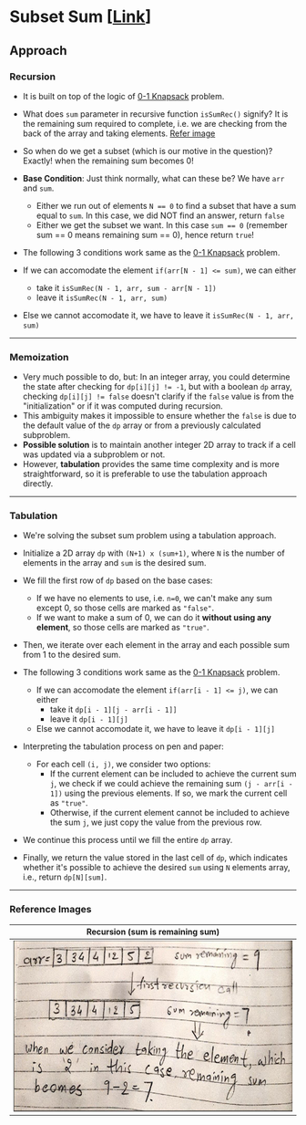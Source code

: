 # Subset Sum [[Link](https://www.geeksforgeeks.org/problems/subset-sum-problem-1611555638/1)]

## Approach

### Recursion
- It is built on top of the logic of [0-1 Knapsack](https://github.com/AKR-2803/DSA-Declassified/tree/main/Problems/Dynamic%20Programming/0-1%20Knapsack/01_Knapsack) problem.
- What does `sum` parameter in recursive function `isSumRec()` signify? It is the remaining sum required to complete, i.e. we are checking from the back of the array and taking elements. [Refer image](https://github.com/AKR-2803/DSA-Declassified/blob/main/Problems/Dynamic%20Programming/0-1%20Knapsack/Subset%20Sum/readme.md#reference-images)
- So when do we get a subset (which is our motive in the question)? Exactly! when the remaining sum becomes 0!
- **Base Condition**: Just think normally, what can these be? We have `arr` and `sum`. 
  - Either we run out of elements `N == 0` to find a subset that have a sum equal to `sum`. In this case, we did NOT find an answer, return `false`
  - Either we get the subset we want. In this case `sum == 0` (remember sum == 0 means remaining sum == 0), hence return `true`!
- The following 3 conditions work same as the [0-1 Knapsack](https://github.com/AKR-2803/DSA-Declassified/tree/main/Problems/Dynamic%20Programming/0-1%20Knapsack/01_Knapsack) problem.

- If we can accomodate the element `if(arr[N - 1] <= sum)`, we can either
  - take it `isSumRec(N - 1, arr, sum - arr[N - 1])`
  - leave it `isSumRec(N - 1, arr, sum)`
- Else we cannot accomodate it, we have to leave it `isSumRec(N - 1, arr, sum)`
___
### Memoization

- Very much possible to do, but: In an integer array, you could determine the state after checking for `dp[i][j] != -1`, but with a boolean `dp` array, checking `dp[i][j] != false` doesn't clarify if the `false` value is from the "initialization" or if it was computed during recursion.
- This ambiguity makes it impossible to ensure whether the `false` is due to the default value of the `dp` array or from a previously calculated subproblem.
- **Possible solution** is to maintain another integer 2D array to track if a cell was updated via a subproblem or not.
- However, **tabulation** provides the same time complexity and is more straightforward, so it is preferable to use the tabulation approach directly.

___
### Tabulation
- We're solving the subset sum problem using a tabulation approach.
- Initialize a 2D array `dp` with `(N+1) x (sum+1)`, where `N` is the number of elements in the array and `sum` is the desired sum.
- We fill the first row of `dp` based on the base cases:
    - If we have no elements to use, i.e. `n=0`, we can't make any sum except 0, so those cells are marked as `"false"`.
    - If we want to make a sum of 0, we can do it **without using any element**, so those cells are marked as `"true"`.
- Then, we iterate over each element in the array and each possible sum from 1 to the desired sum.
- The following 3 conditions work same as the [0-1 Knapsack](https://github.com/AKR-2803/DSA-Declassified/tree/main/Problems/Dynamic%20Programming/0-1%20Knapsack/01_Knapsack) problem.

  - If we can accomodate the element `if(arr[i - 1] <= j)`, we can either
    - take it `dp[i - 1][j - arr[i - 1]]`
    - leave it `dp[i - 1][j]`
  - Else we cannot accomodate it, we have to leave it `dp[i - 1][j]`

- Interpreting the tabulation process on pen and paper:
  - For each cell `(i, j)`, we consider two options:
    - If the current element can be included to achieve the current sum `j`, we check if we could achieve the remaining sum `(j - arr[i - 1])` using the previous elements. If so, we mark the current cell as `"true"`.
    - Otherwise, if the current element cannot be included to achieve the sum `j`, we just copy the value from the previous row.
- We continue this process until we fill the entire `dp` array.
- Finally, we return the value stored in the last cell of `dp`, which indicates whether it's possible to achieve the desired `sum` using `N` elements array, i.e., return `dp[N][sum]`.
___

### Reference Images

| Recursion (sum is remaining sum)                                              | 
|-------------------------------------------------------------------------------| 
| <img src="./images/02-SubsetSum.jpg" height="300" width="600" alt="Screenshot"/> |
